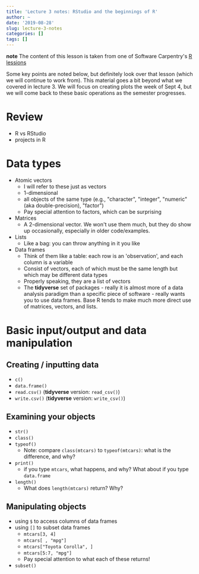 ```yaml
---
title: 'Lecture 3 notes: RStudio and the beginnings of R'
author: ~
date: '2019-08-28'
slug: lecture-3-notes
categories: []
tags: []
---
```


**note** The content of this lesson is taken from one of Software Carpentry's [R lessions](http://swcarpentry.github.io/r-novice-gapminder/)

Some key points are noted below, but definitely look over that lesson (which we will continue to work from). This material goes a bit beyond what we covered in lecture 3. We will focus on creating plots the week of Sept 4, but we will come back to these basic operations as the semester progresses.



# Review

* R vs RStudio
* projects in R

# Data types

* Atomic vectors
    - I will refer to these just as vectors
    - 1-dimensional
    - all objects of the same type (e.g., "character", "integer", "numeric" (aka double-precision), "factor")
    - Pay special attention to factors, which can be surprising 
* Matrices
    - A 2-dimensional vector. We won't use them much, but they do show up occasionally, especially in older code/examples.
* Lists
    - Like a bag: you can throw anything in it you like
* Data frames
    - Think of them like a table: each row is an 'observation', and each column is a variable
    - Consist of vectors, each of which must be the same length but which may be different data types
    - Properly speaking, they are a list of vectors
    - The **tidyverse** set of packages - really it is almost more of a data analysis paradigm than a specific piece of software - really wants you to use data frames. Base R tends to make much more direct use of matrices, vectors, and lists.

# Basic input/output and data manipulation

## Creating / inputting data

* `c()`
* `data.frame()`
* `read.csv()` (**tidyverse** version: `read_csv()`)
* `write.csv()` (**tidyverse** version: `write_csv()`)

## Examining your objects

* `str()`
* `class()`
* `typeof()`
    - Note: compare `class(mtcars)` to `typeof(mtcars)`: what is the difference, and why?
* `print()`
    - if you type `mtcars`, what happens, and why? What about if you type `data.frame`
* `length()`
    - What does `length(mtcars)` return? Why?

## Manipulating objects

* using `$` to access columns of data frames
* using `[]` to subset data frames
    - `mtcars[3, 4]`
    - `mtcars[ , "mpg"]`
    - `mtcars["Toyota Corolla", ]`
    - `mtcars[5:7, "mpg"]`
    - Pay special attention to what each of these returns!
* `subset()`